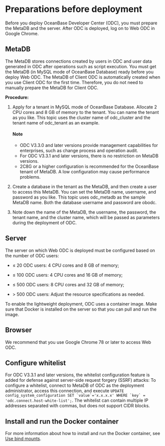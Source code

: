 Preparations before deployment 
===================================================

Before you deploy OceanBase Developer Center (ODC), you must prepare the MetaDB and the server. After ODC is deployed, log on to Web ODC in Google Chrome. 

MetaDB 
---------------------------

The MetaDB stores connections created by users in ODC and user data generated in ODC after operations such as script execution. You must get the MetaDB (in MySQL mode of OceanBase Database) ready before you deploy Web ODC. The MetaDB of Client ODC is automatically created when you use Client ODC for the first time. Therefore, you do not need to manually prepare the MetaDB for Client ODC. 

**Procedure:** 

1. Apply for a tenant in MySQL mode of OceanBase Database. Allocate 2 CPU cores and 8 GB of memory to the tenant. You can name the tenant as you like. This topic uses the cluster name of odc_cluster and the tenant name of odc_tenant as an example. 

   <main id="notice" type='explain'>
      <h4>Note</h4>
      <ul>
      <li>ODC V3.3.0 and later versions provide management capabilities for enterprises, such as change process and operation audit.</li>
      <li>For ODC V3.3.1 and later versions, there is no restriction on MetaDB versions.</li>
      <li>2C8G or a higher configuration is recommended for the OceanBase tenant of MetaDB. A low configuration may cause performance problems.</li>
      </ul>
   </main>      
   

   
   

2. Create a database in the tenant as the MetaDB, and then create a user to access this MetaDB. You can set the MetaDB name, username, and password as you like. This topic uses odc_metadb as the sample MetaDB name. Both the database username and password are obodc.

   

3. Note down the name of the MetaDB, the username, the password, the tenant name, and the cluster name, which will be passed as parameters during the deployment of ODC.

   




Server 
---------------------------

The server on which Web ODC is deployed must be configured based on the number of ODC users:

* ≤ 20 ODC users: 4 CPU cores and 8 GB of memory;

  

* ≤ 100 ODC users: 4 CPU cores and 16 GB of memory;

  

* ≤ 500 ODC users: 8 CPU cores and 32 GB of memory;

  

* \> 500 ODC users: Adjust the resource specifications as needed.

  




To enable the lightweight deployment, ODC uses a container image. Make sure that Docker is installed on the server so that you can pull and run the image.

Browser 
----------------------------

We recommend that you use Google Chrome 78 or later to access Web ODC.

Configure whitelist 
----------------------------------------

For ODC V3.3.1 and later versions, the whitelist configuration feature is added for defense against server-side request forgery (SSRF) attacks: To configure a whitelist, connect to MetaDB of ODC as the deployment administrator, access this connection, and execute ``UPDATE config_system_configuration SET `value`='x.x.x.x' WHERE `key` = 'odc.connect.host-white-list';``. The whitelist can contain multiple IP addresses separated with commas, but does not support CIDR blocks.

Install and run the Docker container 
---------------------------------------------------------

For more information about how to install and run the Docker container, see [Use bind mounts](https://docs.docker.com/storage/bind-mounts/).
